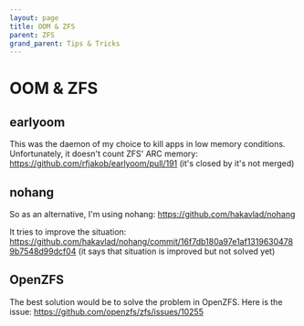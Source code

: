 ```yaml
---
layout: page
title: OOM & ZFS
parent: ZFS
grand_parent: Tips & Tricks
---
```


# OOM & ZFS

## earlyoom

This was the daemon of my choice to kill apps in low memory conditions. Unfortunately, it doesn't count ZFS' ARC memory:
https://github.com/rfjakob/earlyoom/pull/191 (it's closed by it's not merged)

## nohang

So as an alternative, I'm using nohang:
https://github.com/hakavlad/nohang

It tries to improve the situation:
https://github.com/hakavlad/nohang/commit/16f7db180a97e1af13196304789b7548d99dcf04
(it says that situation is improved but not solved yet)


## OpenZFS

The best solution would be to solve the problem in OpenZFS. Here is the issue:
https://github.com/openzfs/zfs/issues/10255

